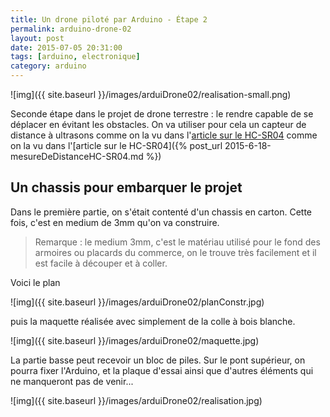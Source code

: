 ```yaml
---
title: Un drone piloté par Arduino - Étape 2
permalink: arduino-drone-02
layout: post
date: 2015-07-05 20:31:00
tags: [arduino, electronique]
category: arduino
---
```

![img]({{ site.baseurl }}/images/arduiDrone02/realisation-small.png)

Seconde étape dans le projet de drone terrestre :
le rendre capable de se déplacer en évitant les obstacles.
On va utiliser pour cela un capteur de distance à ultrasons
comme on la vu dans l'[article sur le HC-SR04](http://npoulain.fr/mesureDeDistanceHC-SR04/)
comme on la vu dans l'[article sur le HC-SR04]({% post_url 2015-6-18-mesureDeDistanceHC-SR04.md %})



## Un chassis pour embarquer le projet

Dans le première partie, on s'était contenté d'un chassis en carton.
Cette fois, c'est en medium de 3mm qu'on va construire.

> Remarque : le medium 3mm, c'est le matériau utilisé pour le fond des
> armoires ou placards du commerce, on le trouve très facilement et il est
> facile à découper et à coller.

Voici le plan 

![img]({{ site.baseurl }}/images/arduiDrone02/planConstr.jpg)

puis la maquette réalisée avec simplement de la colle à bois blanche.

![img]({{ site.baseurl }}/images/arduiDrone02/maquette.jpg)

La partie basse peut recevoir un bloc de piles. Sur le pont supérieur, on pourra 
fixer l'Arduino, et la plaque d'essai ainsi
que d'autres éléments qui ne manqueront
pas de venir...

![img]({{ site.baseurl }}/images/arduiDrone02/realisation.jpg)







